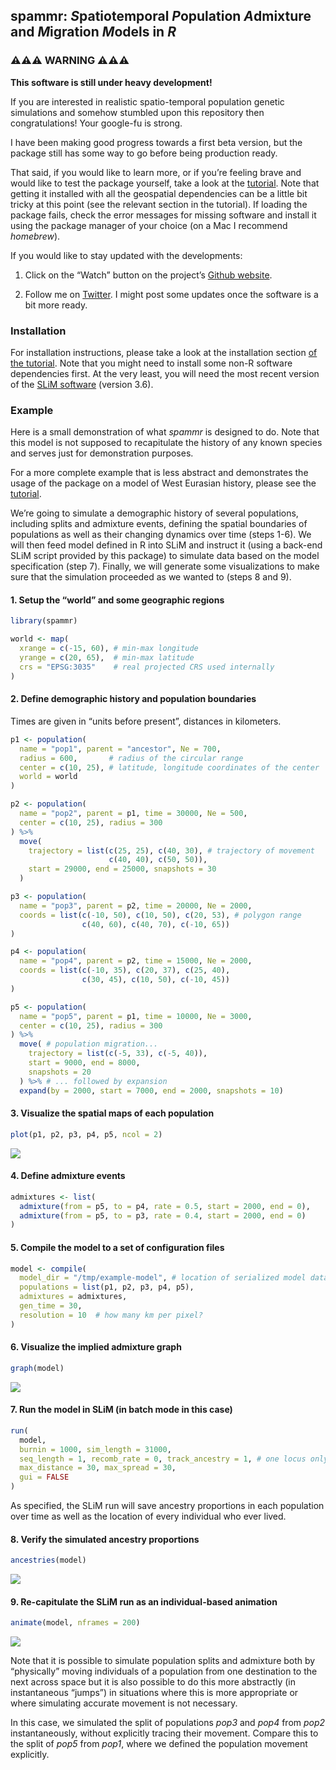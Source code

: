 
<!-- README.md is generated from README.Rmd. Edit that file instead. -->

## spammr: *S*patiotemporal *P*opulation *A*dmixture and *M*igration *M*odels in *R*

### ⚠️⚠️⚠️ WARNING ⚠️⚠️⚠️

**This software is still under heavy development!**

If you are interested in realistic spatio-temporal population genetic
simulations and somehow stumbled upon this repository then
congratulations! Your google-fu is strong.

I have been making good progress towards a first beta version, but the
package still has some way to go before being production ready.

That said, if you would like to learn more, or if you’re feeling brave
and would like to test the package yourself, take a look at the
[tutorial](https://bodkan.net/spammr/articles/tutorial.html). Note that
getting it installed with all the geospatial dependencies can be a
little bit tricky at this point (see the relevant section in the
tutorial). If loading the package fails, check the error messages for
missing software and install it using the package manager of your choice
(on a Mac I recommend *homebrew*).

If you would like to stay updated with the developments:

1.  Click on the “Watch” button on the project’s [Github
    website](https://www.github.com/bodkan/spammr).

2.  Follow me on [Twitter](https://www.twitter.com/fleventy5). I might
    post some updates once the software is a bit more ready.

### Installation

For installation instructions, please take a look at the installation
section [of the
tutorial](https://bodkan.net/spammr/articles/tutorial.html#installation-and-setup-1).
Note that you might need to install some non-R software dependencies
first. At the very least, you will need the most recent version of the
[SLiM software](https://messerlab.org/slim/) (version 3.6).

### Example

Here is a small demonstration of what *spammr* is designed to do. Note
that this model is not supposed to recapitulate the history of any known
species and serves just for demonstration purposes.

For a more complete example that is less abstract and demonstrates the
usage of the package on a model of West Eurasian history, please see the
[tutorial](https://bodkan.net/spammr/articles/tutorial.html).

We’re going to simulate a demographic history of several populations,
including splits and admixture events, defining the spatial boundaries
of populations as well as their changing dynamics over time (steps 1-6).
We will then feed model defined in R into SLiM and instruct it (using a
back-end SLiM script provided by this package) to simulate data based on
the model specification (step 7). Finally, we will generate some
visualizations to make sure that the simulation proceeded as we wanted
to (steps 8 and 9).

#### 1. Setup the “world” and some geographic regions

``` r
library(spammr)

world <- map(
  xrange = c(-15, 60), # min-max longitude
  yrange = c(20, 65),  # min-max latitude
  crs = "EPSG:3035"    # real projected CRS used internally
)
```

#### 2. Define demographic history and population boundaries

Times are given in “units before present”, distances in kilometers.

``` r
p1 <- population(
  name = "pop1", parent = "ancestor", Ne = 700,
  radius = 600,       # radius of the circular range
  center = c(10, 25), # latitude, longitude coordinates of the center
  world = world
)

p2 <- population(
  name = "pop2", parent = p1, time = 30000, Ne = 500,
  center = c(10, 25), radius = 300
) %>%
  move(
    trajectory = list(c(25, 25), c(40, 30), # trajectory of movement
                      c(40, 40), c(50, 50)),
    start = 29000, end = 25000, snapshots = 30
  )

p3 <- population(
  name = "pop3", parent = p2, time = 20000, Ne = 2000,
  coords = list(c(-10, 50), c(10, 50), c(20, 53), # polygon range
                c(40, 60), c(40, 70), c(-10, 65))
)

p4 <- population(
  name = "pop4", parent = p2, time = 15000, Ne = 2000,
  coords = list(c(-10, 35), c(20, 37), c(25, 40),
                c(30, 45), c(10, 50), c(-10, 45))
)

p5 <- population(
  name = "pop5", parent = p1, time = 10000, Ne = 3000,
  center = c(10, 25), radius = 300
) %>%
  move( # population migration...
    trajectory = list(c(-5, 33), c(-5, 40)),
    start = 9000, end = 8000,
    snapshots = 20
  ) %>% # ... followed by expansion
  expand(by = 2000, start = 7000, end = 2000, snapshots = 10)
```

#### 3. Visualize the spatial maps of each population

``` r
plot(p1, p2, p3, p4, p5, ncol = 2)
```

![](man/figures/README-unnamed-chunk-5-1.png)<!-- -->

#### 4. Define admixture events

``` r
admixtures <- list(
  admixture(from = p5, to = p4, rate = 0.5, start = 2000, end = 0),
  admixture(from = p5, to = p3, rate = 0.4, start = 2000, end = 0)
)
```

#### 5. Compile the model to a set of configuration files

``` r
model <- compile(
  model_dir = "/tmp/example-model", # location of serialized model data
  populations = list(p1, p2, p3, p4, p5),
  admixtures = admixtures,
  gen_time = 30,
  resolution = 10  # how many km per pixel?
)
```

#### 6. Visualize the implied admixture graph

``` r
graph(model)
```

![](man/figures/README-unnamed-chunk-8-1.png)<!-- -->

#### 7. Run the model in SLiM (in batch mode in this case)

``` r
run(
  model,
  burnin = 1000, sim_length = 31000,
  seq_length = 1, recomb_rate = 0, track_ancestry = 1, # one locus only
  max_distance = 30, max_spread = 30,
  gui = FALSE
)
```

As specified, the SLiM run will save ancestry proportions in each
population over time as well as the location of every individual who
ever lived.

#### 8. Verify the simulated ancestry proportions

``` r
ancestries(model)
```

![](man/figures/README-unnamed-chunk-10-1.png)<!-- -->

#### 9. Re-capitulate the SLiM run as an individual-based animation

``` r
animate(model, nframes = 200)
```

![](man/figures/README-unnamed-chunk-11-1.gif)<!-- -->

Note that it is possible to simulate population splits and admixture
both by “physically” moving individuals of a population from one
destination to the next across space but it is also possible to do this
more abstractly (in instantaneous “jumps”) in situations where this is
more appropriate or where simulating accurate movement is not necessary.

In this case, we simulated the split of populations *pop3* and *pop4*
from *pop2* instantaneously, without explicitly tracing their movement.
Compare this to the split of *pop5* from *pop1*, where we defined the
population movement explicitly.
